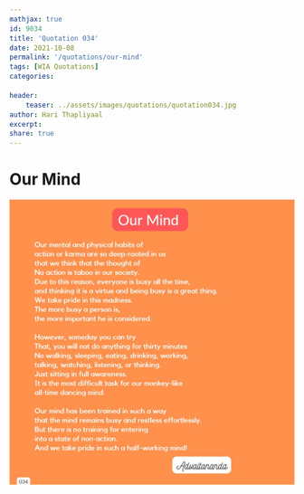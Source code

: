 ```yaml
---
mathjax: true
id: 9034
title: 'Quotation 034'
date: 2021-10-08
permalink: '/quotations/our-mind'
tags: [WIA Quotations] 
categories: 

header:
    teaser: ../assets/images/quotations/quotation034.jpg
author: Hari Thapliyaal 
excerpt:
share: true 
---
```


# Our Mind

![Our Mind](../assets/images/quotations/quotation034.jpg)
